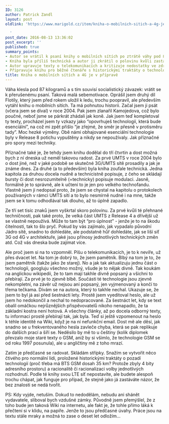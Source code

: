 ```yaml
---
ID: 3126
author: Patrick Zandl
layout: post
oldlink: 'https://www.marigold.cz/item/kniha-o-mobilnich-sitich-a-4g-je-v-priprave

  '
post_date: 2016-08-13 13:36:02
post_excerpt: ''
published: true
summary_points:
- Autor se vrátil k psaní knihy o mobilních sítích po ztrátě váhy pod 87 kg.
- Kniha byla příliš technická a autor ji zkrátil o polovinu kvůli zastaralým informacím.
- Autor upravuje texty o telekomunikacích a kritizuje nedostatky ve zdrojích informací.
- Připravuje knihu pro běžné čtenáře s historickými traktáty o technologiích a rozhodnutích.
title: Kniha o mobilních sítích a 4G je v přípravě
---
```


Váha klesla pod 87 kilogramů a s tím souvisí socialistický závazek: vrátit se k přerušenému psaní. Taková malá sebemotivace. Oprášil jsem druhý díl Flotily, který jsem před rokem uložil k ledu, trochu poopravil, ale především vytáhl knihu o mobilních sítích. Ta má pohnutou historii. Začal jsem ji psát (včera jsem se díval) v roce 2004. Pak jsem zlanařil Kamojedova, což bylo poučné, neboť jsme se párkrát zhádali jak koně. Jak jsem teď kompletoval ty texty, procházel jsem ty vzkazy jako “opovrhuješ technologií, která bude esenciální”, na což mi zpět přišlo “je zřejmé, že směr je přesně v protisměru tady”. Moc hezké výměny. Obě námi obhajované esenciální technologie byly v Release 8 potichu vypuštěny a nikdy se nepoužívaly. Jak příznačné pro spory mezi techniky.

Příznačné také je, že tehdy jsem knihu dodělal do tří čtvrtin a dost možná bych z ní dneska už neměl takovou radost. Za prvé UMTS v roce 2004 bylo o dost jiné, než v jaké podobě se skutečné 3G/UMTS sítě prosadily a jak je známe dnes. Za druhé (a to především) byla kniha zoufale technická. Jedna kapitola za druhou docela nudně a technicistně popisuje, z čeho se skládají bursty či dost nesrozumitelně (=technicky) popisuje modulaci. Jasně, formálně je to správně, ale k učtení to je jen pro velkého technofandu. Vlastně jsem ji nedopsal proto, že jsem se chystal na kapitolu o protokolech používaných v rámci UMTS sítí a to bylo nesmírně nudné i na mne, takže jsem se k tomu odhodlával tak dlouho, až to úplně zapadlo. 

Ze tří set tisíc znaků jsem vyškrtal skoro polovinu. Za prvé kvůli té přehnané techničnosti, pak také proto, že velká část UMTS z Release 4 a dřívější už se vlastně nepoužívá. Může to tam být “pro úplnost” - jenže je to na škodu čitelnosti, tak to šlo pryč. Pokud by vás zajímalo, jak vypadalo původní Jádro sítě, snadno to dohledáte, ale podstatně hůř dohledáte, jak se liší síť 3G od 4G v architektuře, jaké jsou přínosy jednotlivých technických změn atd. Což vás dneska bude zajímat více.

Ale proč jsem si na to vzpomněl. Píšu o telekomunikacích, je to k nevíře, už přes dvacet let. Na tom je dobrý to, že jsem pamětník. Blbý na tom je to, že jsem pamětník (takže jako že starej). No a jak tak aktualizuju jednu část o technologii, googluju všechno možný, všude je to nějak divně. Tak koukám na anglickou wikipedii, že to tam mají takhle divně popsaný a všichni to přebírají. Za prvé je to zjevně blbě. Součásti té technologie jsou zjevně nekompletní, na závěr už nejsou ani popsaný, jen vyjmenovaný a končí to třema tečkama. Dívám se na autora, který to takhle nechal. Ukazuje se, že jsem to byl já asi před šestnácti lety. Prostě jsem vyeditoval heslo, ale už jsem ho nedokončil a nechal to nedopracované. Za šestnáct let, kdy se text obalil omáčkou nejrůznějších přispěvovatelů nikoho nenapadlo, že ta základní kostra není hotová. A všechny články, až po docela odborný texty, tu informaci prostě přebírají tak, jak byla. Teď si ještě vzpomenout na heslo k téhle identitě na Wiki, když je na ní nefunkční email. Dost mě ale děsí, jak snadno se u frekventovaného hesla zavleče chyba, která se pak replikuje do dalších prací a šíří se. Neděsilo by mě to u češtiny (kolik diplomek převzalo moje staré texty o GSM, aniž by si všimlo, že technologie GSM se od roku 1997 posunula), ale u angličtiny mě z toho mrazí.

Zatím je předčasné se radovat. Skládám střípky. Snažím se vytvořit něco čtivého pro normální lidi, proložené historickými traktáty o pozadí technologií (proč třeba má BTS GSM dosah 35 km? Protože zbyly 4 bity adresního prostoru) a racionalitě či racionalizaci volby jednotlivých rozhodnutí. Podle té knihy svou LTE síť nepostavíte, ale budete alespoň trochu chápat, jak funguje pro případ, že stejně jako já zastáváte názor, že bez znalosti se nedá tvořit. 

PS: Kdy vyjde, netuším. Dokud to nedodělám, nebudu ani shánět vydavatele, sliboval bych vzdušné zámky. Původně jsem přemýšlel, že z toho bude jen taková Wiki na internetu, ale fakt je, že tohle přímo láká k přečtení si v klidu, na papíře. Jenže to jsou předčasné úvahy. Práce jsou na textu stále mraky a možná to zase o deset let odložím…